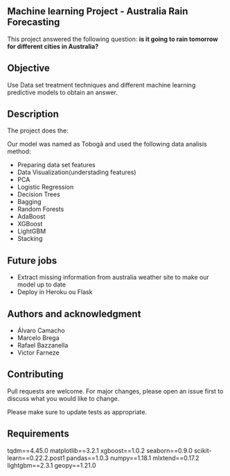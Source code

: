 ## Machine learning Project - Australia Rain Forecasting

This project answered the following question: **is it going to rain tomorrow for different cities in Australia?** 


## Objective

Use Data set treatment techniques and different machine learning predictive models to obtain an answer.

## Description

The project does the:

Our model was named as Tobogã and used the following data analisis method:
* Preparing data set features
* Data Visualization(understading features)
* PCA
* Logistic Regression
* Decision Trees
* Bagging
* Random Forests
* AdaBoost
* XGBoost
* LightGBM
* Stacking  
   
## Future jobs
* Extract missing information from australia weather site to make our model up to date 
* Deploy in Heroku ou Flask

## Authors and acknowledgment
* Álvaro Camacho
* Marcelo Brega
* Rafael Bazzanella
* Victor Farneze



## Contributing

Pull requests are welcome. For major changes, please open an issue first to discuss what you would like to change.

Please make sure to update tests as appropriate.


## Requirements

tqdm==4.45.0
matplotlib==3.2.1
xgboost==1.0.2
seaborn==0.9.0
scikit-learn==0.22.2.post1
pandas==1.0.3
numpy==1.18.1
mlxtend==0.17.2
lightgbm==2.3.1
geopy==1.21.0
